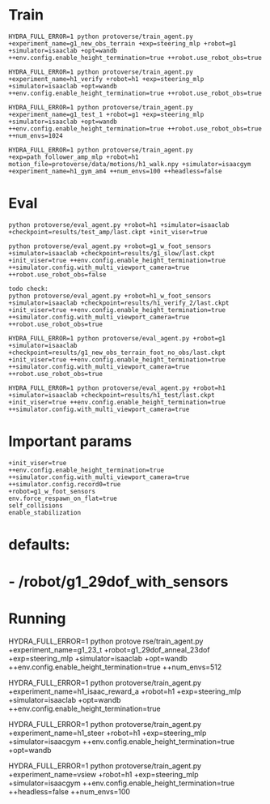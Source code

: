 # Train
```
HYDRA_FULL_ERROR=1 python protoverse/train_agent.py +experiment_name=g1_new_obs_terrain +exp=steering_mlp +robot=g1 +simulator=isaaclab +opt=wandb ++env.config.enable_height_termination=true ++robot.use_robot_obs=true

HYDRA_FULL_ERROR=1 python protoverse/train_agent.py +experiment_name=h1_verify +robot=h1 +exp=steering_mlp +simulator=isaaclab +opt=wandb ++env.config.enable_height_termination=true ++robot.use_robot_obs=true 

HYDRA_FULL_ERROR=1 python protoverse/train_agent.py +experiment_name=g1_test_1 +robot=g1 +exp=steering_mlp +simulator=isaaclab +opt=wandb ++env.config.enable_height_termination=true ++robot.use_robot_obs=true ++num_envs=1024

HYDRA_FULL_ERROR=1 python protoverse/train_agent.py +exp=path_follower_amp_mlp +robot=h1 motion_file=protoverse/data/motions/h1_walk.npy +simulator=isaacgym +experiment_name=h1_gym_am4 ++num_envs=100 ++headless=false

```

# Eval
```
python protoverse/eval_agent.py +robot=h1 +simulator=isaaclab +checkpoint=results/test_amp/last.ckpt +init_viser=true

python protoverse/eval_agent.py +robot=g1_w_foot_sensors +simulator=isaaclab +checkpoint=results/g1_slow/last.ckpt +init_viser=true ++env.config.enable_height_termination=true ++simulator.config.with_multi_viewport_camera=true ++robot.use_robot_obs=false 

todo check:
python protoverse/eval_agent.py +robot=h1_w_foot_sensors +simulator=isaaclab +checkpoint=results/h1_verify_2/last.ckpt +init_viser=true ++env.config.enable_height_termination=true ++simulator.config.with_multi_viewport_camera=true ++robot.use_robot_obs=true

HYDRA_FULL_ERROR=1 python protoverse/eval_agent.py +robot=g1 +simulator=isaaclab +checkpoint=results/g1_new_obs_terrain_foot_no_obs/last.ckpt +init_viser=true ++env.config.enable_height_termination=true ++simulator.config.with_multi_viewport_camera=true ++robot.use_robot_obs=true 

HYDRA_FULL_ERROR=1 python protoverse/eval_agent.py +robot=h1 +simulator=isaaclab +checkpoint=results/h1_test/last.ckpt +init_viser=true ++env.config.enable_height_termination=true ++simulator.config.with_multi_viewport_camera=true
```

# Important params 
```
+init_viser=true
++env.config.enable_height_termination=true
++simulator.config.with_multi_viewport_camera=true
++simulator.config.record0=true
+robot=g1_w_foot_sensors
env.force_respawn_on_flat=true
self_collisions
enable_stabilization
```


# defaults:
#   - /robot/g1_29dof_with_sensors

# Running


HYDRA_FULL_ERROR=1 python protove rse/train_agent.py +experiment_name=g1_23_t +robot=g1_29dof_anneal_23dof +exp=steering_mlp +simulator=isaaclab +opt=wandb ++env.config.enable_height_termination=true ++num_envs=512

HYDRA_FULL_ERROR=1 python protoverse/train_agent.py +experiment_name=h1_isaac_reward_a +robot=h1 +exp=steering_mlp +simulator=isaaclab +opt=wandb ++env.config.enable_height_termination=true 

HYDRA_FULL_ERROR=1 python protoverse/train_agent.py +experiment_name=h1_steer +robot=h1 +exp=steering_mlp +simulator=isaacgym ++env.config.enable_height_termination=true +opt=wandb

HYDRA_FULL_ERROR=1 python protoverse/train_agent.py +experiment_name=vsiew +robot=h1 +exp=steering_mlp +simulator=isaacgym ++env.config.enable_height_termination=true ++headless=false ++num_envs=100
